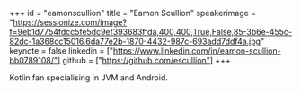 ﻿+++
id = "eamonscullion"
title = "Eamon Scullion"
speakerimage = "https://sessionize.com/image?f=9eb1d7754fdcc5fe5dc9ef393683ffda,400,400,True,False,85-3b6e-455c-82dc-1a368cc15016.6da77e2b-1870-4432-987c-693add7ddf4a.jpg"
keynote = false
linkedin = ["https://www.linkedin.com/in/eamon-scullion-bb0789108/"]
github = ["https://github.com/escullion"]
+++

Kotlin fan specialising in JVM and Android.